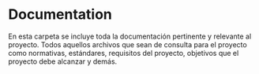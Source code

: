 # Documentation

En esta carpeta se incluye toda la documentación pertinente y relevante al proyecto. Todos aquellos archivos que sean de consulta para el proyecto como normativas, estándares, requisitos del proyecto, objetivos que el proyecto debe alcanzar y demás.